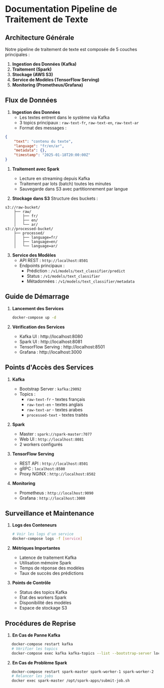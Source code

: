 # Documentation Pipeline de Traitement de Texte

## Architecture Générale

Notre pipeline de traitement de texte est composée de 5 couches principales :

1. **Ingestion des Données (Kafka)**
2. **Traitement (Spark)**
3. **Stockage (AWS S3)**
4. **Service de Modèles (TensorFlow Serving)**
5. **Monitoring (Prometheus/Grafana)**

## Flux de Données

1. **Ingestion des Données**
   - Les textes entrent dans le système via Kafka
   - 3 topics principaux : `raw-text-fr`, `raw-text-en`, `raw-text-ar`
   - Format des messages :

```json
{
    "text": "contenu du texte",
    "language": "fr/en/ar",
    "metadata": {},
    "timestamp": "2025-01-18T20:00:00Z"
}
```

1. **Traitement avec Spark**
   - Lecture en streaming depuis Kafka
   - Traitement par lots (batch) toutes les minutes
   - Sauvegarde dans S3 avec partitionnement par langue

2. **Stockage dans S3**
   Structure des buckets :

```
s3://raw-bucket/
    ├── raw/
    │   ├── fr/
    │   ├── en/
    │   └── ar/
s3://processed-bucket/
    ├── processed/
    │   ├── language=fr/
    │   ├── language=en/
    │   └── language=ar/
```

3. **Service des Modèles**
   - API REST : `http://localhost:8501`
   - Endpoints principaux :
     - Prédiction : `/v1/models/text_classifier/predict`
     - Status : `/v1/models/text_classifier`
     - Métadonnées : `/v1/models/text_classifier/metadata`

## Guide de Démarrage

1. **Lancement des Services**

   ```bash
   docker-compose up -d
   ```

2. **Vérification des Services**
   - Kafka UI : http://localhost:8080
   - Spark UI : http://localhost:8081
   - TensorFlow Serving : http://localhost:8501
   - Grafana : http://localhost:3000

## Points d'Accès des Services

1. **Kafka**
   - Bootstrap Server : `kafka:29092`
   - Topics :
     - `raw-text-fr` - textes français
     - `raw-text-en` - textes anglais
     - `raw-text-ar` - textes arabes
     - `processed-text` - textes traités

2. **Spark**
   - Master : `spark://spark-master:7077`
   - Web UI : `http://localhost:8081`
   - 2 workers configurés

3. **TensorFlow Serving**
   - REST API : `http://localhost:8501`
   - gRPC : `localhost:8500`
   - Proxy NGINX : `http://localhost:8502`

4. **Monitoring**
   - Prometheus : `http://localhost:9090`
   - Grafana : `http://localhost:3000`

## Surveillance et Maintenance

1. **Logs des Conteneurs**
   ```bash
   # Voir les logs d'un service
   docker-compose logs -f [service]
   ```

2. **Métriques Importantes**
   - Latence de traitement Kafka
   - Utilisation mémoire Spark
   - Temps de réponse des modèles
   - Taux de succès des prédictions

3. **Points de Contrôle**
   - Status des topics Kafka
   - État des workers Spark
   - Disponibilité des modèles
   - Espace de stockage S3

## Procédures de Reprise

1. **En Cas de Panne Kafka**
```bash
   docker-compose restart kafka
   # Vérifier les topics
   docker-compose exec kafka kafka-topics --list --bootstrap-server localhost:9092
```

2. **En Cas de Problème Spark**

```bash
   docker-compose restart spark-master spark-worker-1 spark-worker-2
   # Relancer les jobs
   docker exec spark-master /opt/spark-apps/submit-job.sh
```
